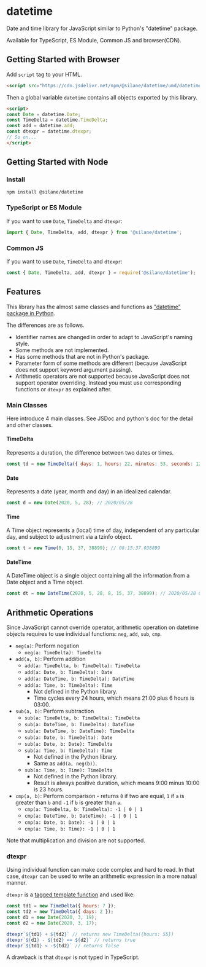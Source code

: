 # datetime

Date and time library for JavaScript similar to Python's "datetime" package.

Available for TypeScript, ES Module, Common JS and browser(CDN).

## Getting Started with Browser
Add `script` tag to your HTML.
```html
<script src="https://cdn.jsdelivr.net/npm/@silane/datetime/umd/datetime.js"></script>
```
Then a global variable `datetime` contains all objects exported by this library.
```html
<script>
const Date = datetime.Date;
const TimeDelta = datetime.TimeDelta;
const add = datetime.add;
const dtexpr = datetime.dtexpr;
// So on...
</script>
```

## Getting Started with Node
### Install
```shell
npm install @silane/datetime
```

### TypeScript or ES Module
If you want to use `Date`, `TimeDelta` and `dtexpr`:
```javascript
import { Date, TimeDelta, add, dtexpr } from '@silane/datetime';
```

### Common JS
If you want to use `Date`, `TimeDelta` and `dtexpr`:
```javascript
const { Date, TimeDelta, add, dtexpr } = require('@silane/datetime');
```

## Features
This library has the almost same classes and functions as ["datetime" package in Python](https://docs.python.org/3/library/datetime.html).

The differences are as follows.
- Identifier names are changed in order to adapt to JavaScript's naming style.
- Some methods are not implemented.
- Has some methods that are not in Python's package.
- Parameter form of some methods are different (because JavaScript does not support keyword argument passing).
- Arithmetic operators are not supported because JavaScript does not support operator overriding.
  Instead you must use corresponding functions or `dtexpr` as explained after.

### Main Classes
Here introduce 4 main classes. See JSDoc and python's doc for the detail and other classes.

#### TimeDelta
Represents a duration, the difference between two dates or times.
```javascript
const td = new TimeDelta({ days: 1, hours: 22, minutes: 53, seconds: 12, microseconds: 324987});
```
#### Date
Represents a date (year, month and day) in an idealized calendar.
```javascript
const d = new Date(2020, 5, 28); // 2020/05/28
```
#### Time
A Time object represents a (local) time of day, independent of any particular
day, and subject to adjustment via a tzinfo object.
```javascript
const t = new Time(8, 15, 37, 38899); // 08:15:37.038899
```
#### DateTime
A DateTime object is a single object containing all the information from a
Date object and a Time object.
```javascript
const dt = new DateTime(2020, 5, 28, 8, 15, 37, 38899); // 2020/05/28 08:15:37.038899
```

## Arithmetic Operations
Since JavaScript cannot override operator, arithmetic operation on datetime objects requires to use individual functions: `neg`, `add`, `sub`, `cmp`.

- `neg(a)`: Perform negation
  - `neg(a: TimeDelta): TimeDelta`
- `add(a, b)`: Perform addition
  - `add(a: TimeDelta, b: TimeDelta): TimeDelta`
  - `add(a: Date, b: TimeDelta): Date`
  - `add(a: DateTime, b: TimeDelta): DateTime`
  - `add(a: Time, b: TimeDelta): Time`
    - Not defined in the Python library.
    - Time cycles every 24 hours, which means 21:00 plus 6 hours is 03:00.
- `sub(a, b)`: Perform subtraction
  - `sub(a: TimeDelta, b: TimeDelta): TimeDelta`
  - `sub(a: DateTime, b: TimeDelta): DateTime`
  - `sub(a: DateTime, b: DateTime): TimeDelta`
  - `sub(a: Date, b: TimeDelta): Date`
  - `sub(a: Date, b: Date): TimeDelta`
  - `sub(a: Time, b: TimeDelta): Time`
    - Not defined in the Python library.
    - Same as `add(a, neg(b))`.
  - `sub(a: Time, b: Time): TimeDelta`
    - Not defined in the Python library.
    - Result is always positive duration, which means 9:00 minus 10:00 is 23 hours.
- `cmp(a, b)`: Perform comparison - returns `0` if two are equal, `1` if `a` is greater than `b` and `-1` if `b` is greater than `a`.
  - `cmp(a: TimeDelta, b: TimeDelta): -1 | 0 | 1`
  - `cmp(a: DateTime, b: DateTime): -1 | 0 | 1`
  - `cmp(a: Date, b: Date): -1 | 0 | 1`
  - `cmp(a: Time, b: Time): -1 | 0 | 1`

Note that multiplication and division are not supported.


### dtexpr
Using individual function can make code complex and hard to read.
In that case, `dtexpr` can be used to write an arithmetic expression in a more natual manner.

`dtexpr` is a [tagged template function](https://developer.mozilla.org/en-US/docs/Web/JavaScript/Reference/Template_literals#Tagged_templates)
and used like:
```javascript
const td1 = new TimeDelta({ hours: 7 });
const td2 = new TimeDelta({ days: 2 });
const d1 = new Date(2020, 3, 19);
const d2 = new Date(2020, 3, 17);

dtexpr`${td1} + ${td2}` // returns new TimeDelta({hours: 55})
dtexpr`${d1} - ${td2} == ${d2}` // returns true
dtexpr`${td1} < -${td2}` // returns false
```

A drawback is that `dtexpr` is not typed in TypeScript.
